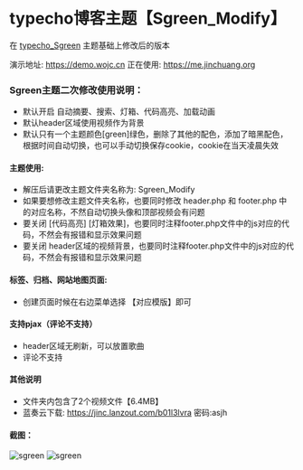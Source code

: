 # typecho博客主题【Sgreen_Modify】
在 [typecho_Sgreen](https://github.com/yiyeticms/typecho_Sgreen) 主题基础上修改后的版本

演示地址: https://demo.wojc.cn
正在使用: https://me.jinchuang.org

### Sgreen主题二次修改使用说明：
- 默认开启 自动摘要、搜索、灯箱、代码高亮、加载动画
- 默认header区域使用视频作为背景
- 默认只有一个主题颜色[green]绿色，删除了其他的配色，添加了暗黑配色，根据时间自动切换，也可以手动切换保存cookie，cookie在当天凌晨失效

#### 主题使用:
- 解压后请更改主题文件夹名称为: Sgreen_Modify
- 如果要想修改主题文件夹名称，也要同时修改 header.php 和 footer.php 中的对应名称，不然自动切换头像和顶部视频会有问题
- 要关闭 [代码高亮] [灯箱效果]，也要同时注释footer.php文件中的js对应的代码，不然会有报错和显示效果问题
- 要关闭 header区域的视频背景，也要同时注释footer.php文件中的js对应的代码，不然会有报错和显示效果问题
  
#### 标签、归档、网站地图页面: 
- 创建页面时候在右边菜单选择 【对应模版】即可

#### 支持pjax（评论不支持）
- header区域无刷新，可以放置歌曲
- 评论不支持

#### 其他说明
- 文件夹内包含了2个视频文件【6.4MB】
- 蓝奏云下载: https://jinc.lanzout.com/b01l3lvra  密码:asjh

#### 截图：

![sgreen](https://github.com/jcorg/Sgreen_Modify/blob/master/screenshot.jpg)
![sgreen](https://github.com/jcorg/Sgreen_Modify/blob/master/screenshot1.jpg)

